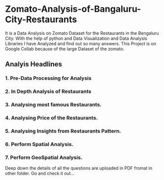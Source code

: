 # Zomato-Analysis-of-Bangaluru-City-Restaurants
It is a Data Analysis on Zomato Dataset for the Restaurants in the Bengaluru City. With the help of python and Data Visualization and Data Analysis Libraries I have Analyzed and find out so many answers. This Project is on Google Collab because of the large Dataset of the zomato.

## Analyis Headlines
### 1. Pre-Data Processing for Analysis
### 2. In Depth Analysis of Restaurants
### 3. Analysing most famous Restaurants.
### 4. Analysing Price of the Restaurants.
### 5. Analysing Insights from Restaurants Pattern.
### 6. Perform Spatial Analysis.
### 7. Perform GeoSpatial Analysis.

Deep down the details of all the questions are uploaded in PDF fromat in other folder. Go and check it out...
